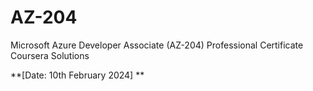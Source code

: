 # AZ-204
Microsoft Azure Developer Associate (AZ-204) Professional Certificate Coursera Solutions

**[Date: 10th February 2024]
**
